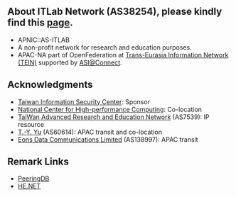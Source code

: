 ## About ITLab Network (AS38254), please kindly find this [page](https://connect.pwtsai.im).
* APNIC::AS-ITLAB
* A non-profit network for research and education purposes.
* APAC-NA part of OpenFederation at [Trans-Eurasia Information Network (TEIN)](https://www.tein3.net/) supported by [ASI@Connect](https://www.tein.asia/).

## Acknowledgments
* [Taiwan Information Security Center](https://www.twisc.org/): Sponsor
* [National Center for High-performance Computing](https://www.nchc.org.tw/): Co-location
* [TaiWan Advanced Research and Education Network](https://www.twaren.net/english/) (AS7539): IP resource
* [T.-Y. Yu](https://network.steveyi.net/) (AS60614): APAC transit and co-location
* [Eons Data Communications Limited](#) (AS138997): APAC transit

## Remark Links
* [PeeringDB](https://www.peeringdb.com/asn/38254/)  
* [HE.NET](https://bgp.he.net/AS38254)  
